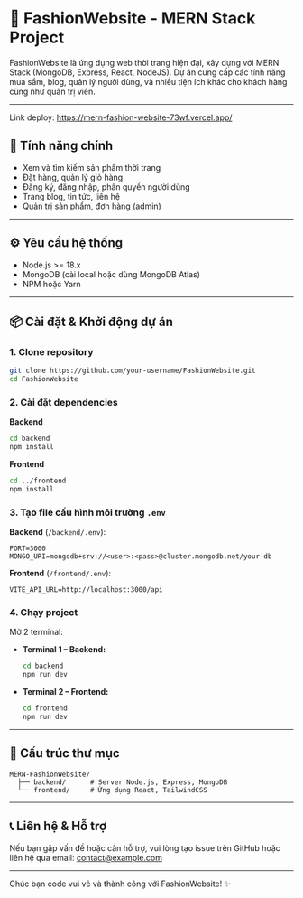 # 👗 FashionWebsite - MERN Stack Project

FashionWebsite là ứng dụng web thời trang hiện đại, xây dựng với MERN Stack (MongoDB, Express, React, NodeJS). Dự án cung cấp các tính năng mua sắm, blog, quản lý người dùng, và nhiều tiện ích khác cho khách hàng cũng như quản trị viên.

---

Link deploy:
         https://mern-fashion-website-73wf.vercel.app/

## 🚀 Tính năng chính

-   Xem và tìm kiếm sản phẩm thời trang
-   Đặt hàng, quản lý giỏ hàng
-   Đăng ký, đăng nhập, phân quyền người dùng
-   Trang blog, tin tức, liên hệ
-   Quản trị sản phẩm, đơn hàng (admin)

---

## ⚙️ Yêu cầu hệ thống

-   Node.js >= 18.x
-   MongoDB (cài local hoặc dùng MongoDB Atlas)
-   NPM hoặc Yarn

---

## 📦 Cài đặt & Khởi động dự án

### 1. Clone repository

```bash
git clone https://github.com/your-username/FashionWebsite.git
cd FashionWebsite
```

### 2. Cài đặt dependencies

**Backend**

```bash
cd backend
npm install
```

**Frontend**

```bash
cd ../frontend
npm install
```

### 3. Tạo file cấu hình môi trường `.env`

**Backend** (`/backend/.env`):

```
PORT=3000
MONGO_URI=mongodb+srv://<user>:<pass>@cluster.mongodb.net/your-db
```

**Frontend** (`/frontend/.env`):

```
VITE_API_URL=http://localhost:3000/api
```

### 4. Chạy project

Mở 2 terminal:

-   **Terminal 1 – Backend:**
    ```bash
    cd backend
    npm run dev
    ```
-   **Terminal 2 – Frontend:**
    ```bash
    cd frontend
    npm run dev
    ```

---

## 📁 Cấu trúc thư mục

```
MERN-FashionWebsite/
  ├── backend/      # Server Node.js, Express, MongoDB
  └── frontend/     # Ứng dụng React, TailwindCSS
```

---

## 📞 Liên hệ & Hỗ trợ

Nếu bạn gặp vấn đề hoặc cần hỗ trợ, vui lòng tạo issue trên GitHub hoặc liên hệ qua email: [contact@example.com](mailto:contact@example.com)

---

Chúc bạn code vui vẻ và thành công với FashionWebsite! ✨
